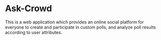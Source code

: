 # Ask-Crowd
This is a web application which provides an online social platform for everyone to create and participate in custom polls, and analyze poll results according to user attributes.
